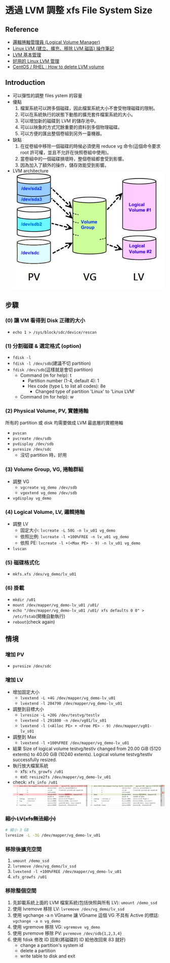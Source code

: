 # 透過 LVM 調整 xfs File System Size
## Reference
- [邏輯捲軸管理員 (Logical Volume Manager)](http://linux.vbird.org/linux_basic/0420quota.php#lvm)
- [Linux LVM (建立、擴充、移除 LVM 磁區) 操作筆記](https://sc8log.blogspot.com/2017/03/linux-lvm-lvm.html)
- [LVM 基本管理](https://www.itread01.com/content/1578488584.html)
- [好用的 Linux LVM 管理](http://blog.nuface.tw/?p=1267)
- [CentOS / RHEL : How to delete LVM volume](https://www.thegeekdiary.com/centos-rhel-how-to-delete-lvm-volume/)

## Introduction
- 可以彈性的調整 files ystem 的容量
- 優點
    1. 檔案系統可以跨多個磁碟，因此檔案系統大小不會受物理磁碟的限制。
    2. 可以在系統執行的狀態下動態的擴充套件檔案系統的大小。
    3. 可以增加新的磁碟到 LVM 的儲存池中。
    4. 可以以映象的方式冗餘重要的資料到多個物理磁碟。
    5. 可以方便的匯出整個卷組到另外一臺機器。
- 缺點
    1. 在從卷組中移除一個磁碟的時候必須使用 reduce vg 命令(這個命令要求 root 許可權，並且不允許在快照卷組中使用)。
    2. 當卷組中的一個磁碟損壞時，整個卷組都會受到影響。
    3. 因為加入了額外的操作，儲存效能受到影響。
- LVM architecture
    <br><img src="https://github.com/ShaqtinAFool/gitbook/raw/master/img/linux/lvm/architecture.png">

## 步驟
### (0) 讓 VM 看得到 Disk 正確的大小
- `echo 1 > /sys/block/sdc/device/rescan`

### (1) 分割磁碟 & 選定格式 (option)
- `fdisk -l`
- `fdisk -l /dev/sdb`(建議不切 partition)
- `fdisk /dev/sdb`(這樣就是會切 partition)
    - Command (m for help): t
        - Partition number (1-4, default 4): 1
        - Hex code (type L to list all codes): 8e
            - Changed type of partition 'Linux' to 'Linux LVM'
    - Command (m for help): w

### (2) Physical Volume, PV, 實體捲軸
所有的 partition 或 disk 均需要做成 LVM 最底層的實體捲軸
- `pvscan`
- `pvcreate /dev/sdb`
- `pvdisplay /dev/sdb`
- `pvresize /dev/sdc`
    - 沒切 partition 時，好用

### (3) Volume Group, VG, 捲軸群組
- 調整 VG
    - `vgcreate vg_demo /dev/sdb`
    - `vgextend vg_demo /dev/sdb`
- `vgdisplay vg_demo`

### (4) Logical Volume, LV, 邏輯捲軸
- 調整 LV
    - 固定大小: `lvcreate -L 50G -n lv_u01 vg_demo`
    - 依照比例: `lvcreate -l +100%FREE -n lv_u01 vg_demo`
    - 依照 PE: `lvcreate -l +(<Max PE> - 9) -n lv_u01 vg_demo`
- `lvscan`

### (5) 磁碟格式化
- `mkfs.xfs /dev/vg_demo/lv_u01`

### (6) 掛載
- `mkdir /u01`
- `mount /dev/mapper/vg_demo-lv_u01 /u01/`
- `echo "/dev/mapper/vg_demo-lv_u01 /u01/ xfs defaults 0 0" > /etc/fstab`(開機自動執行)
- `reboot`(check again)

## 情境
### 增加 PV
- `pvresize /dev/sdc`

### 增加 LV
- 增加固定大小
    - `lvextend -L +4G /dev/mapper/vg_demo-lv_u01`
    - `lvextend -l 204790 /dev/mapper/vg_demo-lv_u01`
- 調整到目標大小
    - `lvresize -L +20G /dev/testvg/testlv`
    - `lvextend -l 291800 -n /dev/vg01/lv_s01`
    - `lvextend -l (<Alloc PE> + <Free PE> - 9) /dev/mapper/vg01-lv_s01`
- 調整到 Max
    - `lvextend -l +100%FREE /dev/mapper/vg_demo-lv_u01`
- 結果
    Size of logical volume testvg/testlv changed from 20.00 GiB (5120 extents) to 40.00 GiB (10240 extents).
        Logical volume testvg/testlv successfully resized.
- 執行放大檔案系統
    - xfs: `xfs_growfs /u01`
    - ext: `resize2fs /dev/mapper/vg_demo-lv_u01`
- check: `xfs_info /u01`
    <br><img src="https://github.com/ShaqtinAFool/gitbook/raw/master/img/linux/lvm/check-xfs-info.png">

### ~~縮小 LV(xfs無法縮小)~~
```bash
# 縮小 3 GB
lvresize -L -3G /dev/mapper/vg_demo-lv_u01
```

### 移除後擴充空間
1. `umount /demo_ssd`
2. `lvremove /dev/vg_demo/lv_ssd`
3. `lvextend -l +100%FREE /dev/mapper/vg_demo-lv_u01`
4. `xfs_growfs /u01`

### 移除整個空間
1. 先卸載系統上面的 LVM 檔案系統(包括快照與所有 LV): `umount /demo_ssd`
2. 使用 lvremove 移除 LV: `lvremove /dev/vg_demo/lv_ssd`
3. 使用 vgchange -a n VGname 讓 VGname 這個 VG 不具有 Active 的標誌: `vgchange -a n vg_demo`
4. 使用 vgremove 移除 VG: `vgremove vg_demo`
5. 使用 pvremove 移除 PV: `pvremove /dev/sdb{1,2,3,4}`
6. 使用 fdisk 修改 ID 回來(將磁碟的 ID 給他改回來 83 就好)
    - change a partition's system id
    - delete a partition
    - write table to disk and exit